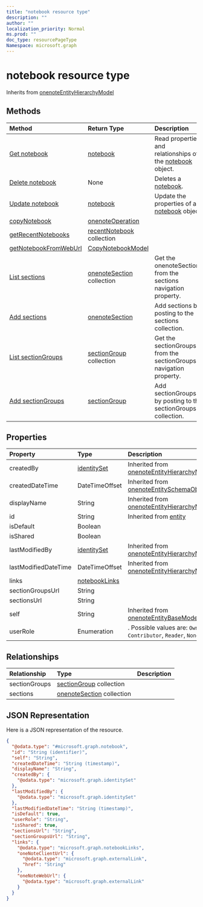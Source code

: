 ```yaml
---
title: "notebook resource type"
description: ""
author: ""
localization_priority: Normal
ms.prod: ""
doc_type: resourcePageType
Namespace: microsoft.graph
---
```



# notebook resource type




Inherits from [onenoteEntityHierarchyModel](../resources/onenoteEntityHierarchyModel.md)

## Methods
|Method|Return Type|Description|
|:---|:---|:---|
|[Get notebook](../api/notebook-get.md)|[notebook](../resources/notebook.md)|Read properties and relationships of the [notebook](../resources/notebook.md) object.|
|[Delete notebook](../api/notebook-delete.md)|None|Deletes a [notebook](../resources/notebook.md).|
|[Update notebook](../api/notebook-update.md)|[notebook](../resources/notebook.md)|Update the properties of a [notebook](../resources/notebook.md) object.|
|[copyNotebook](../api/notebook-copynotebook.md)|[onenoteOperation](../resources/onenoteOperation.md)||
|[getRecentNotebooks](../api/notebook-getrecentnotebooks.md)|[recentNotebook](../resources/recentNotebook.md) collection||
|[getNotebookFromWebUrl](../api/notebook-getnotebookfromweburl.md)|[CopyNotebookModel](../resources/CopyNotebookModel.md)||
|[List sections](../api/notebook-list-sections.md)|[onenoteSection](../resources/onenoteSection.md) collection|Get the onenoteSections from the sections navigation property.|
|[Add sections](../api/notebook-post-sections.md)|[onenoteSection](../resources/onenoteSection.md)|Add sections by posting to the sections collection.|
|[List sectionGroups](../api/notebook-list-sectiongroups.md)|[sectionGroup](../resources/sectionGroup.md) collection|Get the sectionGroups from the sectionGroups navigation property.|
|[Add sectionGroups](../api/notebook-post-sectiongroups.md)|[sectionGroup](../resources/sectionGroup.md)|Add sectionGroups by posting to the sectionGroups collection.|

## Properties
|Property|Type|Description|
|:---|:---|:---|
|createdBy|[identitySet](../resources/identitySet.md)| Inherited from [onenoteEntityHierarchyModel](../resources/onenoteEntityHierarchyModel.md)|
|createdDateTime|DateTimeOffset| Inherited from [onenoteEntitySchemaObjectModel](../resources/onenoteEntitySchemaObjectModel.md)|
|displayName|String| Inherited from [onenoteEntityHierarchyModel](../resources/onenoteEntityHierarchyModel.md)|
|id|String| Inherited from [entity](../resources/entity.md)|
|isDefault|Boolean||
|isShared|Boolean||
|lastModifiedBy|[identitySet](../resources/identitySet.md)| Inherited from [onenoteEntityHierarchyModel](../resources/onenoteEntityHierarchyModel.md)|
|lastModifiedDateTime|DateTimeOffset| Inherited from [onenoteEntityHierarchyModel](../resources/onenoteEntityHierarchyModel.md)|
|links|[notebookLinks](../resources/notebookLinks.md)||
|sectionGroupsUrl|String||
|sectionsUrl|String||
|self|String| Inherited from [onenoteEntityBaseModel](../resources/onenoteEntityBaseModel.md)|
|userRole|Enumeration|. Possible values are: `Owner`, `Contributor`, `Reader`, `None`.|

## Relationships
|Relationship|Type|Description|
|:---|:---|:---|
|sectionGroups|[sectionGroup](../resources/sectionGroup.md) collection||
|sections|[onenoteSection](../resources/onenoteSection.md) collection||

## JSON Representation
Here is a JSON representation of the resource.
<!-- {
  "blockType": "resource",
  "keyProperty": "id",
  "@odata.type": "microsoft.graph.notebook",
  "baseType": "microsoft.graph.onenoteEntityHierarchyModel",
  "openType": false
}
-->
``` json
{
  "@odata.type": "#microsoft.graph.notebook",
  "id": "String (identifier)",
  "self": "String",
  "createdDateTime": "String (timestamp)",
  "displayName": "String",
  "createdBy": {
    "@odata.type": "microsoft.graph.identitySet"
  },
  "lastModifiedBy": {
    "@odata.type": "microsoft.graph.identitySet"
  },
  "lastModifiedDateTime": "String (timestamp)",
  "isDefault": true,
  "userRole": "String",
  "isShared": true,
  "sectionsUrl": "String",
  "sectionGroupsUrl": "String",
  "links": {
    "@odata.type": "microsoft.graph.notebookLinks",
    "oneNoteClientUrl": {
      "@odata.type": "microsoft.graph.externalLink",
      "href": "String"
    },
    "oneNoteWebUrl": {
      "@odata.type": "microsoft.graph.externalLink"
    }
  }
}
```

